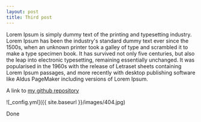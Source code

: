 ```yaml
---
layout: post
title: Third post
---
```


Lorem Ipsum is simply dummy text of the printing and typesetting industry. Lorem Ipsum has been the industry's standard dummy text ever since the 1500s, when an unknown printer took a galley of type and scrambled it to make a type specimen book. It has survived not only five centuries, but also the leap into electronic typesetting, remaining essentially unchanged. It was popularised in the 1960s with the release of Letraset sheets containing Lorem Ipsum passages, and more recently with desktop publishing software like Aldus PageMaker including versions of Lorem Ipsum.

A link to [my github repository](https://github.com/novikariani/novikariani.github.io)

![_config.yml]({{ site.baseurl }}/images/404.jpg)

Done
